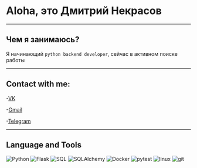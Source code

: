 # Aloha, это Дмитрий Некрасов

---------

## **Чем я занимаюсь?**

Я начинающий ```python backend developer```, сейчас в 
активном поиске работы

--------

## **Contact with me:**

-[VK](https://vk.com/dimanekrasov2015)

-[Gmail](nekrasov.dima26052000@gmail.com)

-[Telegram](https://t.me/HekpacoB1)

--------

## **Language and Tools**

![Python](https://img.shields.io/badge/-Python-090909?style=for-the-badge&logo=python&logoColor=1c6c01)
![Flask](https://img.shields.io/badge/-Flask-090909?style=for-the-badge&logo=flask&logoColor=efefef)
![SQL](https://img.shields.io/badge/-postgresql-090909?style=for-the-badge&logo=postgresql&logoColor=6c073b)
![SQLAlchemy](https://img.shields.io/badge/-sqlalchemy-090909?style=for-the-badge&logo=themoviedatabase&logoColor=c82b1d)
![Docker](https://img.shields.io/badge/-Docker-090909?style=for-the-badge&logo=docker&logoColor=0a21ef)
![pytest](https://img.shields.io/badge/-pytest-090909?style=for-the-badge&logo=pytest)
![linux](https://img.shields.io/badge/-linux-090909?style=for-the-badge&logo=linux)
![git](https://img.shields.io/badge/-git-090909?style=for-the-badge&logo=git)
